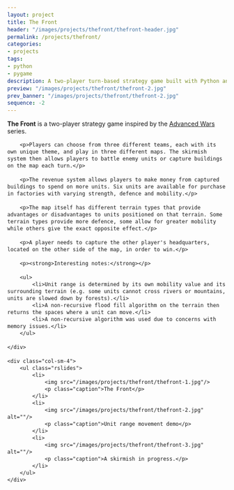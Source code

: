 ```yaml
---
layout: project
title: The Front
header: "/images/projects/thefront/thefront-header.jpg"
permalink: /projects/thefront/
categories:
- projects
tags:
- python
- pygame
description: A two-player turn-based strategy game built with Python and pygame.
preview: "/images/projects/thefront/thefront-2.jpg"
prev_banner: "/images/projects/thefront/thefront-2.jpg"
sequence: -2
---
```


<script>
$(function() {
    $(".rslides").responsiveSlides({timeout: 3500, maxwidth:500});
});
</script>

<div class="row">
    <div class="col-sm-8">
        <p><strong>The Front</strong> is a two-player strategy game inspired by the <a href="http://en.wikipedia.org/wiki/Wars_(series)">Advanced Wars</a> series.</p>

        <p>Players can choose from three different teams, each with its own unique theme, and play in three different maps. The skirmish system then allows players to battle enemy units or capture buildings on the map each turn.</p>

        <p>The revenue system allows players to make money from captured buildings to spend on more units. Six units are available for purchase in factories with varying strength, defence and mobility.</p>

        <p>The map itself has different terrain types that provide advantages or disadvantages to units positioned on that terrain. Some terrain types provide more defence, some allow for greater mobility while others give the exact opposite effect.</p>

        <p>A player needs to capture the other player's headquarters, located on the other side of the map, in order to win.</p>

        <p><strong>Interesting notes:</strong></p>

        <ul>
            <li>Unit range is determined by its own mobility value and its surrounding terrain (e.g. some units cannot cross rivers or mountains, units are slowed down by forests).</li>
            <li>A non-recursive flood fill algorithm on the terrain then returns the spaces where a unit can move.</li>
            <li>A non-recursive algorithm was used due to concerns with memory issues.</li>
        </ul>

    </div>

    <div class="col-sm-4">
        <ul class="rslides">
            <li>
                <img src="/images/projects/thefront/thefront-1.jpg"/>
                <p class="caption">The Front</p>
            </li>
            <li>
                <img src="/images/projects/thefront/thefront-2.jpg" alt=""/>
                <p class="caption">Unit range movement demo</p>
            </li>
            <li>
                <img src="/images/projects/thefront/thefront-3.jpg" alt=""/>
                <p class="caption">A skirmish in progress.</p>
            </li>
        </ul>
    </div>

</div>